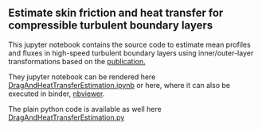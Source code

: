 ## Estimate skin friction and heat transfer for compressible turbulent boundary layers

This jupyter notebook contains the source code to estimate mean profiles and fluxes in high-speed turbulent
boundary layers using inner/outer-layer transformations based on the [publication.](https://arxiv.org/pdf/2307.02199.pdf)




They jupyter notebook can be rendered here [DragAndHeatTransferEstimation.ipynb](https://github.com/Fluid-Dynamics-Of-Energy-Systems-Team/DragAndHeatTransferEstimation/blob/master/DragAndHeatTransferEstimation.ipynb) or here, where it can also be executed in binder, [nbviewer](https://nbviewer.org/github/Fluid-Dynamics-Of-Energy-Systems-Team/DragAndHeatTransferEstimation/blob/main/DragAndHeatTransferEstimation.ipynb). 


The plain python code is available as well here [DragAndHeatTransferEstimation.py](https://github.com/Fluid-Dynamics-Of-Energy-Systems-Team/DragAndHeatTransferEstimation/blob/master/DragAndHeatTransferEstimation.py)




<!-- [![paper](https://github.com/Fluid-Dynamics-Of-Energy-Systems-Team/RANS_Channel/blob/master/DragandHeatTransferEstimation.hmtl)](https://www.sciencedirect.com/science/article/pii/S0142727X18301978) -->

<!-- <svg width="100" height="100" xmlns="http://www.w3.org/2000/svg">
<foreignObject width="100" height="100">
    <div xmlns="http://www.w3.org/1999/xhtml">
<embed type="text/html" src="https://github.com/Fluid-Dynamics-Of-Energy-Systems-Team/RANS_Channel/blob/master/DragAndHeatTransferEstimation.html" width="500" height="200">
    </div>
</foreignObject>
</svg> -->


<!-- <embed typrgAndHeatTransferEstimation.html" width="500" height="200"> -->




